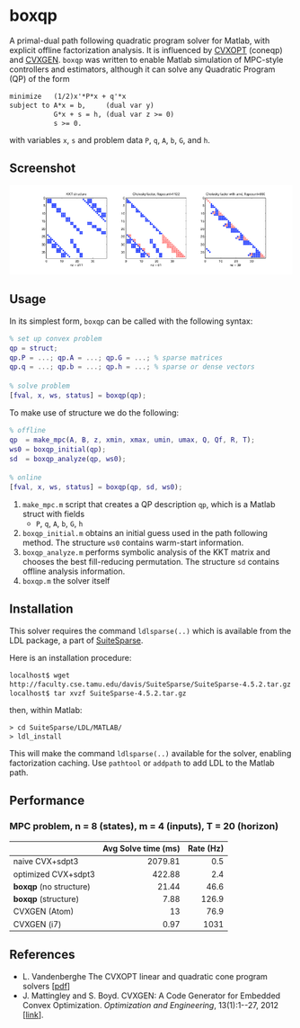 # boxqp
A primal-dual path following quadratic program solver for Matlab, with explicit
offline factorization analysis. It is influenced by
[CVXOPT](http://cvxopt.org/) (coneqp) and [CVXGEN](http://cvxgen.com/).
`boxqp` was written to enable Matlab simulation of MPC-style controllers and
estimators, although it can solve any Quadratic Program (QP) of the form
```
minimize   (1/2)x'*P*x + q'*x
subject to A*x = b,     (dual var y)
           G*x + s = h, (dual var z >= 0)
           s >= 0.
```
with variables `x`, `s` and problem data `P`, `q`, `A`, `b`, `G`, and `h`.

## Screenshot
![Offline analysis](https://raw.githubusercontent.com/ipapusha/boxqp/master/fig/structures.png)

## Usage
In its simplest form, `boxqp` can be called with the following syntax:
```Matlab
% set up convex problem
qp = struct;
qp.P = ...; qp.A = ...; qp.G = ...; % sparse matrices
qp.q = ...; qp.b = ...; qp.h = ...; % sparse or dense vectors

% solve problem
[fval, x, ws, status] = boxqp(qp);
```

To make use of structure we do the following:
```Matlab
% offline
qp  = make_mpc(A, B, z, xmin, xmax, umin, umax, Q, Qf, R, T);
ws0 = boxqp_initial(qp);
sd  = boxqp_analyze(qp, ws0);

% online
[fval, x, ws, status] = boxqp(qp, sd, ws0);
```
1. `make_mpc.m` script that creates a QP description `qp`, which is a
    Matlab struct with fields
    * `P`, `q`, `A`, `b`, `G`, `h`
2. `boxqp_initial.m` obtains an initial guess used in the path
    following method. The structure `ws0` contains warm-start information.
3. `boxqp_analyze.m` performs symbolic analysis of the KKT matrix and chooses
   the best fill-reducing permutation. The structure `sd` contains offline
   analysis information.
4. `boxqp.m` the solver itself


## Installation
This solver requires the command `ldlsparse(..)`
which is available from the LDL package, a part of
[SuiteSparse](http://faculty.cse.tamu.edu/davis/suitesparse.html).

Here is an installation procedure:
```
localhost$ wget http://faculty.cse.tamu.edu/davis/SuiteSparse/SuiteSparse-4.5.2.tar.gz
localhost$ tar xvzf SuiteSparse-4.5.2.tar.gz
```
then, within Matlab:
```
> cd SuiteSparse/LDL/MATLAB/
> ldl_install
```
This will make the command `ldlsparse(..)` available for the solver, enabling
factorization caching. Use `pathtool` or `addpath` to add LDL to the Matlab
path.

## Performance
### MPC problem, n = 8 (states), m = 4 (inputs), T = 20 (horizon)
|                        | Avg Solve time (ms) | Rate (Hz)  |
| ---------------------- |--------------------:| ----------:|
|naive CVX+sdpt3         |             2079.81 |        0.5 |
|optimized CVX+sdpt3     |              422.88 |        2.4 |
|**boxqp** (no structure)|               21.44 |       46.6 |
|**boxqp** (structure)   |                7.88 |      126.9 |
|CVXGEN (Atom)           |                  13 |       76.9 |
|CVXGEN (i7)             |                0.97 |       1031 |

## References
* L. Vandenberghe The CVXOPT linear and quadratic cone program solvers
  \[[pdf](http://www.seas.ucla.edu/~vandenbe/publications/coneprog.pdf)\]
* J. Mattingley and S. Boyd. CVXGEN: A Code Generator for Embedded Convex
  Optimization. *Optimization and Engineering*, 13(1):1--27, 2012
  \[[link](http://stanford.edu/~boyd/papers/code_gen_impl.html)\].
